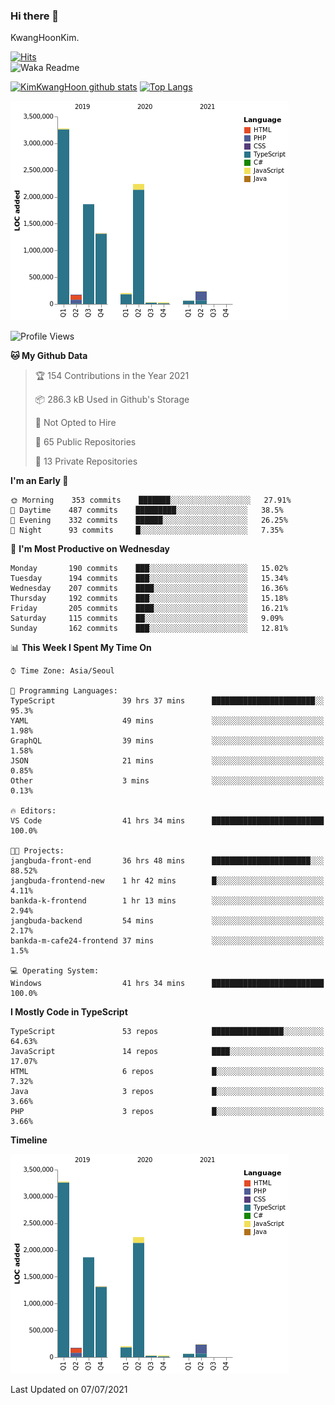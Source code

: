 ### Hi there 👋

KwangHoonKim.

[![Hits](https://hits.seeyoufarm.com/api/count/incr/badge.svg?url=https%3A%2F%2Fgithub.com%2Frhkdgns95)](https://hits.seeyoufarm.com)  
![Waka Readme](https://github.com/rhkdgns95/rhkdgns95/workflows/Waka%20Readme/badge.svg)

[![KimKwangHoon github stats](https://github-readme-stats.vercel.app/api?username=rhkdgns95&show_icons=true)](https://github.com/rhkdgns95/github-readme-stats)   [![Top Langs](https://github-readme-stats.vercel.app/api/top-langs/?username=rhkdgns95&layout=compact)](https://github.com/rhkdgns95/github-readme-stats)   


![Chart not found](https://raw.githubusercontent.com/rhkdgns95/rhkdgns95/master/charts/bar_graph.png) 



<!--START_SECTION:waka-->
![Profile Views](http://img.shields.io/badge/Profile%20Views-0-blue)

**🐱 My Github Data** 

> 🏆 154 Contributions in the Year 2021
 > 
> 📦 286.3 kB Used in Github's Storage 
 > 
> 🚫 Not Opted to Hire
 > 
> 📜 65 Public Repositories 
 > 
> 🔑 13 Private Repositories  
 > 
**I'm an Early 🐤** 

```text
🌞 Morning    353 commits    ███████░░░░░░░░░░░░░░░░░░   27.91% 
🌆 Daytime    487 commits    █████████░░░░░░░░░░░░░░░░   38.5% 
🌃 Evening    332 commits    ██████░░░░░░░░░░░░░░░░░░░   26.25% 
🌙 Night      93 commits     █░░░░░░░░░░░░░░░░░░░░░░░░   7.35%

```
📅 **I'm Most Productive on Wednesday** 

```text
Monday       190 commits    ███░░░░░░░░░░░░░░░░░░░░░░   15.02% 
Tuesday      194 commits    ███░░░░░░░░░░░░░░░░░░░░░░   15.34% 
Wednesday    207 commits    ████░░░░░░░░░░░░░░░░░░░░░   16.36% 
Thursday     192 commits    ███░░░░░░░░░░░░░░░░░░░░░░   15.18% 
Friday       205 commits    ████░░░░░░░░░░░░░░░░░░░░░   16.21% 
Saturday     115 commits    ██░░░░░░░░░░░░░░░░░░░░░░░   9.09% 
Sunday       162 commits    ███░░░░░░░░░░░░░░░░░░░░░░   12.81%

```


📊 **This Week I Spent My Time On** 

```text
⌚︎ Time Zone: Asia/Seoul

💬 Programming Languages: 
TypeScript               39 hrs 37 mins      ███████████████████████░░   95.3% 
YAML                     49 mins             ░░░░░░░░░░░░░░░░░░░░░░░░░   1.98% 
GraphQL                  39 mins             ░░░░░░░░░░░░░░░░░░░░░░░░░   1.58% 
JSON                     21 mins             ░░░░░░░░░░░░░░░░░░░░░░░░░   0.85% 
Other                    3 mins              ░░░░░░░░░░░░░░░░░░░░░░░░░   0.13%

🔥 Editors: 
VS Code                  41 hrs 34 mins      █████████████████████████   100.0%

🐱‍💻 Projects: 
jangbuda-front-end       36 hrs 48 mins      ██████████████████████░░░   88.52% 
jangbuda-frontend-new    1 hr 42 mins        █░░░░░░░░░░░░░░░░░░░░░░░░   4.11% 
bankda-k-frontend        1 hr 13 mins        ░░░░░░░░░░░░░░░░░░░░░░░░░   2.94% 
jangbuda-backend         54 mins             ░░░░░░░░░░░░░░░░░░░░░░░░░   2.17% 
bankda-m-cafe24-frontend 37 mins             ░░░░░░░░░░░░░░░░░░░░░░░░░   1.5%

💻 Operating System: 
Windows                  41 hrs 34 mins      █████████████████████████   100.0%

```

**I Mostly Code in TypeScript** 

```text
TypeScript               53 repos            ████████████████░░░░░░░░░   64.63% 
JavaScript               14 repos            ████░░░░░░░░░░░░░░░░░░░░░   17.07% 
HTML                     6 repos             █░░░░░░░░░░░░░░░░░░░░░░░░   7.32% 
Java                     3 repos             █░░░░░░░░░░░░░░░░░░░░░░░░   3.66% 
PHP                      3 repos             █░░░░░░░░░░░░░░░░░░░░░░░░   3.66%

```


**Timeline**

![Chart not found](https://raw.githubusercontent.com/rhkdgns95/rhkdgns95/master/charts/bar_graph.png) 


 Last Updated on 07/07/2021
<!--END_SECTION:waka-->
